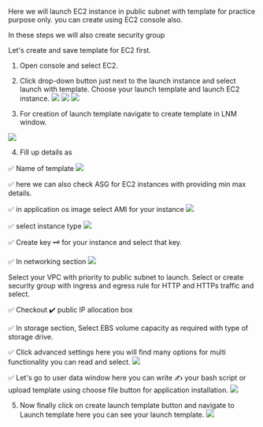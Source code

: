 Here we will launch EC2 instance in public subnet with template for practice purpose only. you can create using EC2 console also.

In these steps we will also create security group


Let's create and save template for EC2 first.

1. Open console and select EC2.

2. Click drop-down button just next to the launch instance and select launch with template. Choose your launch template and launch EC2 instance.
![](https://github.com/smitwaman/project-1/blob/main/images/EC2%20Launch%20Template/1.png)
![](https://github.com/smitwaman/project-1/blob/main/images/EC2%20Launch%20Template/2.png)
![](https://github.com/smitwaman/project-1/blob/main/images/EC2%20Launch%20Template/3.png)


3. For creation of launch template navigate to create template in LNM window.

![](https://github.com/smitwaman/project-1/blob/main/images/EC2%20Launch%20Template/4.png)

4. Fill up details as 

✅ Name of template
![](https://github.com/smitwaman/project-1/blob/main/images/EC2%20Launch%20Template/5.png)

✅ here we can also check ASG for EC2 instances with providing min max details.



✅ in application os image select AMI for your instance
![](https://github.com/smitwaman/project-1/blob/main/images/EC2%20Launch%20Template/6.png)

✅ select instance type
![](https://github.com/smitwaman/project-1/blob/main/images/EC2%20Launch%20Template/7.png)


✅ Create key 🗝️ for your instance and select that key.

✅ In networking section
![](https://github.com/smitwaman/project-1/blob/main/images/EC2%20Launch%20Template/8.png)

Select your VPC with priority to public subnet to launch.
Select or create security group with ingress and egress rule for HTTP and HTTPs traffic and select.

✅ Checkout ✔️ public IP allocation box

✅ In storage section,
Select EBS volume capacity as required with type of storage drive.

✅ Click advanced settings here you will find many options for multi functionality you can read and select.
![](https://github.com/smitwaman/project-1/blob/main/images/EC2%20Launch%20Template/9.png)

✅ Let's go to user data window here you can write ✍️ your bash script or upload template using choose file button for application installation.
![](https://github.com/smitwaman/project-1/blob/main/images/EC2%20Launch%20Template/10.png)


5. Now finally click on create launch template button and navigate to Launch template here you can see your launch template.
![](https://github.com/smitwaman/project-1/blob/main/images/EC2%20Launch%20Template/11.png)



